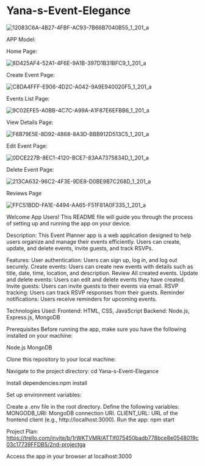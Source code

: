 # Yana-s-Event-Elegance




![12083C6A-4B27-4FBF-AC93-7B66B7040B55_1_201_a](https://github.com/yana1al/Yana-s-Event-Elegance/assets/160801353/3b774d9b-2d6b-4676-bd91-afdd4cb51b22)



APP Model: 

Home Page:

![8D425AF4-52A1-4F6E-9A1B-397D1B31BFC9_1_201_a](https://github.com/yana1al/Yana-s-Event-Elegance/assets/160801353/5d2e6656-8bae-4320-9585-c8f98a427209)


Create Event Page:

![C8DA4FFF-E906-4D2C-A042-9A9E940020F5_1_201_a](https://github.com/yana1al/Yana-s-Event-Elegance/assets/160801353/a2a39f39-9870-4a97-a484-ffc8081a06e0)


 Events List Page:

![9C02EFE5-A0BB-4C7C-A99A-A1F87E6EFBB6_1_201_a](https://github.com/yana1al/Yana-s-Event-Elegance/assets/160801353/61ae08d6-ba75-4cb4-a757-bf770e042cb2)


View Details Page:

![F6B79E5E-8D92-4868-8A3D-BBB912D513C5_1_201_a](https://github.com/yana1al/Yana-s-Event-Elegance/assets/160801353/ca735974-39b1-4bf8-89c4-01a8d4177e2b)


Edit Event Page:

![0DCE227B-8EC1-4120-BCE7-83AA7375834D_1_201_a](https://github.com/yana1al/Yana-s-Event-Elegance/assets/160801353/c9c5cecd-ada5-4187-bfa6-d8c34eac69f3)



Delete Event Page:

![213CA632-96C2-4F3E-9DE8-D0BE9B7C268D_1_201_a](https://github.com/yana1al/Yana-s-Event-Elegance/assets/160801353/e0c6db71-eb6d-484e-ba13-fa036c41286c)



Reviews Page

![FFC51BDD-FA1E-4494-AA65-F51F81A0F335_1_201_a](https://github.com/yana1al/Yana-s-Event-Elegance/assets/160801353/b19e2371-61bf-4735-8afb-4c139abd93ee)




Welcome App Users! This README file will guide you through the process of setting up and running the app on your device.

Description:
This Event Planner app is a web application designed to help users organize and manage their events efficiently. Users can create, update, and delete events, invite guests, and track RSVPs.

Features:
User authentication: Users can sign up, log in, and log out securely.
Create events: Users can create new events with details such as title, date, time, location, and description.
Review All created events.
Update and delete events: Users can edit and delete events they have created.
Invite guests: Users can invite guests to their events via email.
RSVP tracking: Users can track RSVP responses from their guests.
Reminder notifications: Users receive reminders for upcoming events.

Technologies Used:
Frontend: HTML, CSS, JavaScript 
Backend: Node.js, Express.js, MongoDB


Prerequisites
Before running the app, make sure you have the following installed on your machine:

Node.js
MongoDB

Clone this repository to your local machine: 

Navigate to the project directory: cd Yana-s-Event-Elegance

Install dependencies:npm install

Set up environment variables:

Create a .env file in the root directory.
Define the following variables:
MONGODB_URI: MongoDB connection URI.
CLIENT_URL: URL of the frontend client (e.g., http://localhost:3000).
Run the app: npm start

Project Plan: https://trello.com/invite/b/1rWKTVMR/ATTIf075450badb778bce8e0548019c03c17739FFDB5/2nd-projectga



Access the app in your browser at localhost:3000
